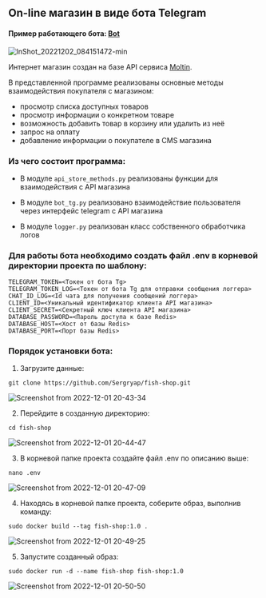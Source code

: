 ## On-line магазин в виде бота Telegram
#### Пример работающего бота: [Bot](https://t.me/fish_sergryap_bot)
![InShot_20221202_084151472-min](https://user-images.githubusercontent.com/99894266/205211114-6be8fa90-f683-4990-85e1-f06a69b238a4.gif)

Интернет магазин создан на базе API сервиса [Moltin](https://www.moltin.com/).

В представленной программе реализованы основные методы взаимодействия покупателя с магазином:

* просмотр списка доступных товаров
* просмотр информации о конкретном товаре
* возможность добавить товар в корзину или удалить из неё
* запрос на оплату
* добавление информации о покупателе в CMS магазина

### Из чего состоит программа:

* В модуле `api_store_methods.py` реализованы функции для взаимодействия с API магазина

* В модуле `bot_tg.py` реализовано взаимодействие пользователя через интерфейс telegram с API магазина

* В модуле `logger.py` реализован класс собственного обработчика логов


### Для работы бота необходимо создать файл .env в корневой директории проекта по шаблону:

```
TELEGRAM_TOKEN=<Токен от бота Tg>
TELEGRAM_TOKEN_LOG=<Токен от бота Tg для отправки сообщения логгера>
CHAT_ID_LOG=<Id чата для получения сообщений логгера>
CLIENT_ID=<Уникальный идентификатор клиента API магазина>
CLIENT_SECRET=<Секретный ключ клиента API магазина>
DATABASE_PASSWORD=<Пароль доступа к базе Redis>
DATABASE_HOST=<Хост от базы Redis>
DATABASE_PORT=<Порт базы Redis>
```

### Порядок установки бота:

1. Загрузите данные:

```
git clone https://github.com/Sergryap/fish-shop.git
```
![Screenshot from 2022-12-01 20-43-34](https://user-images.githubusercontent.com/99894266/205098423-0c6f9745-be6c-4e60-8322-71b292d5c9df.png)

2. Перейдите в созданную директорию:

```
cd fish-shop
```
![Screenshot from 2022-12-01 20-44-47](https://user-images.githubusercontent.com/99894266/205098557-58566d96-f64a-47cb-87b1-f796ca478dcf.png)

3. В корневой папке проекта создайте файл .env по описанию выше:

```
nano .env
```
![Screenshot from 2022-12-01 20-47-09](https://user-images.githubusercontent.com/99894266/205098658-142d043d-af4c-4f3f-a418-33ae3045142e.png)


4. Находясь в корневой папке проекта, соберите образ, выполнив команду:

```
sudo docker build --tag fish-shop:1.0 .
```
![Screenshot from 2022-12-01 20-49-25](https://user-images.githubusercontent.com/99894266/205098769-7d2562b5-3cb8-4aec-93e3-0c6436055c44.png)

5. Запустите созданный образ:

```
sudo docker run -d --name fish-shop fish-shop:1.0
```
![Screenshot from 2022-12-01 20-50-50](https://user-images.githubusercontent.com/99894266/205098857-fe945673-459d-4a38-ac8c-36b26c9b509e.png)
